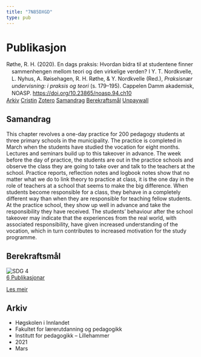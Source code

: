 ```yaml
---
title: "7N85DXGD"
type: pub
---
```

<h1>Publikasjon</h1>
<article id="csl-bib-container-7N85DXGD" class="csl-bib-container">
  <div class="csl-bib-body" style="line-height: 1.35; padding-left: 1em; text-indent:-1em;">
  <div class="csl-entry">R&#xF8;the, R. H. (2020). En dags praksis: Hvordan bidra til at studentene finner sammenhengen mellom teori og den virkelige verden? I Y. T. Nordkvelle, L. Nyhus, A. R&#xF8;isehagen, R. H. R&#xF8;the, &amp; Y. Nordkvelle (Red.), <i>Praksisn&#xE6;r undervisning: i praksis og teori</i> (s. 179&#x2013;195). Cappelen Damm akademisk, NOASP. <a href="https://doi.org/10.23865/noasp.94.ch10">https://doi.org/10.23865/noasp.94.ch10</a></div>
</div>
  <div class="csl-bib-buttons">
    <a href="#taxonomy-article-7N85DXGD" class="csl-bib-button">Arkiv</a>
    <a href="https://app.cristin.no/results/show.jsf?id=1894475" alt="Cristin URL" class="csl-bib-button">Cristin</a>
    <a href="http://zotero.org/groups/5402882/items/7N85DXGD" alt="Zotero URL" class="csl-bib-button">Zotero</a>
    <a href="#abstract-article-7N85DXGD" class="csl-bib-button">Samandrag</a>
    <a href="#sdg-article-7N85DXGD" class="csl-bib-button">Berekraftsmål</a>
    <a href="https://press.nordicopenaccess.no/index.php/noasp/catalog/view/94/446/3505-3" class="csl-bib-button">Unpaywall</a>
  </div>
  <div id="csl-bib-meta-container-7N85DXGD"></div>
</article>
<div id="csl-bib-meta-7N85DXGD" class="csl-bib-meta">
  <article id="abstract-article-7N85DXGD" class="abstract-article">
    <h1>Samandrag</h1>
    This chapter revolves a one-day practice for 200 pedagogy students at three primary schools in the municipality. The practice is completed in March when the students have studied the vocation for eight months. Lectures and seminars build up to this takeover in advance. The week before the day of practice, the students are out in the practice schools and observe the class they are going to take over and talk to the teachers at the school. Practice reports, reflection notes and logbook notes show that no matter what we do to link theory to practice at class, it is the one day in the role of teachers at a school that seems to make the big difference. When students become responsible for a class, they behave in a completely different way than when they are responsible for teaching fellow students. At the practice school, they show up well in advance and take the responsibility they have received. The students’ behaviour after the school takeover may indicate that the experiences from the real world, with associated responsibility, have given increased understanding of the vocation, which in turn contributes to increased motivation for the study programme.
  </article>
  <article id="sdg-article-7N85DXGD" class="sdg-article">
    <h1>Berekraftsmål</h1>
    <div class="sdg-container"><div id="sdg4" class="sdg"> <img src="{{< params subfolder >}}images/sdg/sdg04_no.png" class="image" alt="SDG 4"> <div class="sdg-overlay"> <a href="{{< params subfolder >}}no/archive/?sdg=4#archive" class="sdg-publication-count"><span>6</span> Publikasjonar</a> <p><a href="NA" class="sdg-read-more">Les meir</a></p> </div> </div></div>
  </article>
  <article id="taxonomy-article-7N85DXGD" class="taxonomy-article">
    <h1>Arkiv</h1>
    <ul>
      <li>Høgskolen i Innlandet</li>
      <li>Fakultet for lærerutdanning og pedagogikk</li>
      <li>Institutt for pedagogikk – Lillehammer</li>
      <li>2021</li>
      <li>Mars</li>
    </ul>
  </article>
</div>
